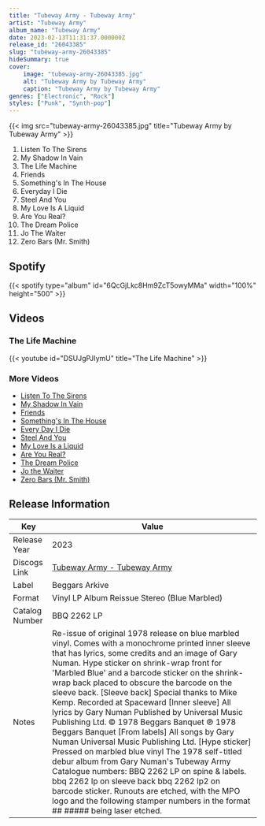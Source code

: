 ```yaml
---
title: "Tubeway Army - Tubeway Army"
artist: "Tubeway Army"
album_name: "Tubeway Army"
date: 2023-02-13T11:31:37.000000Z
release_id: "26043385"
slug: "tubeway-army-26043385"
hideSummary: true
cover:
    image: "tubeway-army-26043385.jpg"
    alt: "Tubeway Army by Tubeway Army"
    caption: "Tubeway Army by Tubeway Army"
genres: ["Electronic", "Rock"]
styles: ["Punk", "Synth-pop"]
---
```


{{< img src="tubeway-army-26043385.jpg" title="Tubeway Army by Tubeway Army" >}}

<!-- section break -->

1. Listen To The Sirens
2. My Shadow In Vain
3. The Life Machine
4. Friends
5. Something's In The House
6. Everyday I Die
7. Steel And You
8. My Love Is A Liquid
9. Are You Real?
10. The Dream Police
11. Jo The Waiter
12. Zero Bars (Mr. Smith)

<!-- section break -->


## Spotify
{{< spotify type="album" id="6QcGjLkc8Hm9ZcT5owyMMa" width="100%" height="500" >}}



## Videos
### The Life Machine
{{< youtube id="DSUJgPJIymU" title="The Life Machine" >}}<br>

### More Videos

- [Listen To The Sirens](https://www.youtube.com/watch?v=iA6smLm8cog)
- [My Shadow In Vain](https://www.youtube.com/watch?v=L1XohGWRQSQ)
- [Friends](https://www.youtube.com/watch?v=vv_NKfnmv6Y)
- [Something's In The House](https://www.youtube.com/watch?v=lffjz6kf5fI)
- [Every Day I Die](https://www.youtube.com/watch?v=w6gqcm3mMs4)
- [Steel And You](https://www.youtube.com/watch?v=eZHDc3RmZgE)
- [My Love Is a Liquid](https://www.youtube.com/watch?v=PhBNShaZZF4)
- [Are You Real?](https://www.youtube.com/watch?v=eMN6jyioL2I)
- [The Dream Police](https://www.youtube.com/watch?v=yxsjjVHy4es)
- [Jo the Waiter](https://www.youtube.com/watch?v=Ab-9LbTfLFc)
- [Zero Bars (Mr. Smith)](https://www.youtube.com/watch?v=vI-PCAlHSUo)


## Release Information
|  Key           | Value                                                |
| ---------------| ---------------------------------------------------- |
| Release Year   | 2023                                   |
| Discogs Link   | [Tubeway Army - Tubeway Army](https://www.discogs.com/release/26043385-Tubeway-Army-Tubeway-Army) |
| Label          | Beggars Arkive |
| Format         | Vinyl LP Album Reissue Stereo (Blue Marbled) |
| Catalog Number | BBQ 2262 LP |
| Notes | Re-issue of original 1978 release on blue marbled vinyl.  Comes with a monochrome printed inner sleeve that has lyrics, some credits and an image of Gary Numan. Hype sticker on shrink-wrap front for 'Marbled Blue' and a barcode sticker on the shrink-wrap back placed to obscure the barcode on the sleeve back.  [Sleeve back] Special thanks to Mike Kemp. Recorded at Spaceward  [Inner sleeve] All lyrics by Gary Numan Published by Universal Music Publishing Ltd. © 1978 Beggars Banquet ℗ 1978 Beggars Banquet  [From labels] All songs by Gary Numan Universal Music Publishing Ltd.  [Hype sticker] Pressed on marbled blue vinyl The 1978 self-titled debur album from Gary Numan's Tubeway Army  Catalogue numbers: BBQ 2262 LP on spine & labels. bbq 2262 lp on sleeve back bbq 2262 lp2 on barcode sticker.  Runouts are etched, with the MPO logo and the following stamper numbers in the format ## ##### being laser etched. |